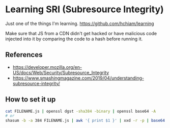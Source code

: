 # Learning SRI (Subresource Integrity)

Just one of the things I'm learning. <https://github.com/hchiam/learning>

Make sure that JS from a CDN didn't get hacked or have malicious code injected into it by comparing the code to a hash before running it.

## References

- <https://developer.mozilla.org/en-US/docs/Web/Security/Subresource_Integrity>
- <https://www.smashingmagazine.com/2019/04/understanding-subresource-integrity/>

## How to set it up

```bash
cat FILENAME.js | openssl dgst -sha384 -binary | openssl base64 -A
# or
shasum -b -a 384 FILENAME.js | awk '{ print $1 }' | xxd -r -p | base64
```
